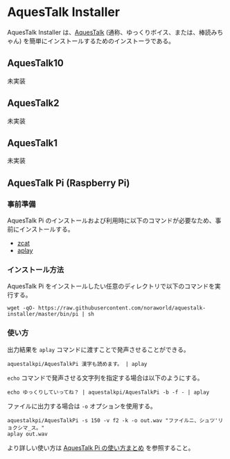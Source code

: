 # AquesTalk Installer
AquesTalk Installer は、[AquesTalk](https://www.a-quest.com/products/index.html) (通称、ゆっくりボイス、または、棒読みちゃん) を簡単にインストールするためのインストーラである。

## AquesTalk10
未実装

## AquesTalk2
未実装

## AquesTalk1
未実装

## AquesTalk Pi (Raspberry Pi)
### 事前準備
AquesTalk Pi のインストールおよび利用時に以下のコマンドが必要なため、事前にインストールする。

* [zcat](https://command-not-found.com/zcat)
* [aplay](https://command-not-found.com/aplay)

### インストール方法
AquesTalk Pi をインストールしたい任意のディレクトリで以下のコマンドを実行する。

```shell
wget -qO- https://raw.githubusercontent.com/noraworld/aquestalk-installer/master/bin/pi | sh
```

### 使い方
出力結果を `aplay` コマンドに渡すことで発声させることができる。

```shell
aquestalkpi/AquesTalkPi 漢字も読めます。 | aplay
```

`echo` コマンドで発声させる文字列を指定する場合は以下のようにする。

```shell
echo ゆっくりしていってね？ | aquestalkpi/AquesTalkPi -b -f - | aplay
```

ファイルに出力する場合は `-o` オプションを使用する。

```shell
aquestalkpi/AquesTalkPi -s 150 -v f2 -k -o out.wav "ファイルニ、シュツ'リョクシマ_ス。"
aplay out.wav
```

より詳しい使い方は [AquesTalk Pi の使い方まとめ](http://blog-yama.a-quest.com/?eid=970157) を参照すること。
